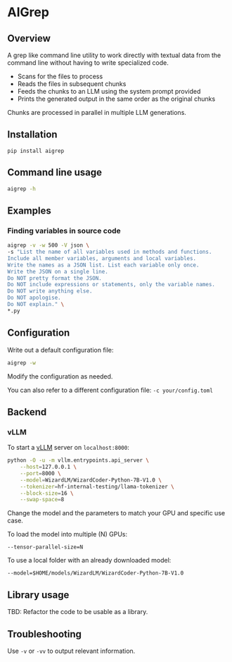 # AIGrep

## Overview

A grep like command line utility to work directly with textual data 
from the command line without having to write specialized code.

- Scans for the files to process
- Reads the files in subsequent chunks
- Feeds the chunks to an LLM using the system prompt provided 
- Prints the generated output in the same order as the original chunks

Chunks are processed in parallel in multiple LLM generations.

## Installation

`pip install aigrep`

## Command line usage

```sh
aigrep -h
```

## Examples

### Finding variables in source code

```sh
aigrep -v -w 500 -V json \
-s "List the name of all variables used in methods and functions. 
Include all member variables, arguments and local variables. 
Write the names as a JSON list. List each variable only once. 
Write the JSON on a single line. 
Do NOT pretty format the JSON. 
Do NOT include expressions or statements, only the variable names. 
Do NOT write anything else. 
Do NOT apologise. 
Do NOT explain." \ 
*.py
```

## Configuration

Write out a default configuration file:

```sh
aigrep -w
```

Modify the configuration as needed.

You can also refer to a different configuration file: `-c your/config.toml`

## Backend

### vLLM

To start a [vLLM](https://vllm.readthedocs.io) server on `localhost:8000`:

```sh
python -O -u -m vllm.entrypoints.api_server \
    --host=127.0.0.1 \
    --port=8000 \
    --model=WizardLM/WizardCoder-Python-7B-V1.0 \
    --tokenizer=hf-internal-testing/llama-tokenizer \
    --block-size=16 \
    --swap-space=8
```

Change the model and the parameters to match your GPU and specific use case.

To load the model into multiple (N) GPUs:
```
--tensor-parallel-size=N
```

To use a local folder with an already downloaded model:
```
--model=$HOME/models/WizardLM/WizardCoder-Python-7B-V1.0
```

## Library usage

TBD: Refactor the code to be usable as a library.

## Troubleshooting

Use `-v` or `-vv` to output relevant information.
